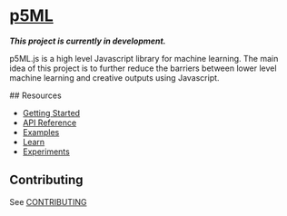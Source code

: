 # [p5ML](https://itpnyu.github.io/p5-deeplearn-js/)

**_This project is currently in development._**

p5ML.js is a high level Javascript library for machine learning. The main idea of this project is to further reduce the barriers between lower level machine learning and creative outputs using Javascript.

## Resources

- [Getting Started](https://itpnyu.github.io/p5-deeplearn-js/docs/getting-started.html)
- [API Reference](https://itpnyu.github.io/p5-deeplearn-js/docs/imagenet.html)
- [Examples](https://itpnyu.github.io/p5-deeplearn-js/docs/simple-image-classification-example.html)
- [Learn](https://itpnyu.github.io/p5-deeplearn-js/docs/glossary-statistics.html)
- [Experiments](https://itpnyu.github.io/p5-deeplearn-js/en/experiments.html)

## Contributing

See [CONTRIBUTING](CONTRIBUTING.md)








